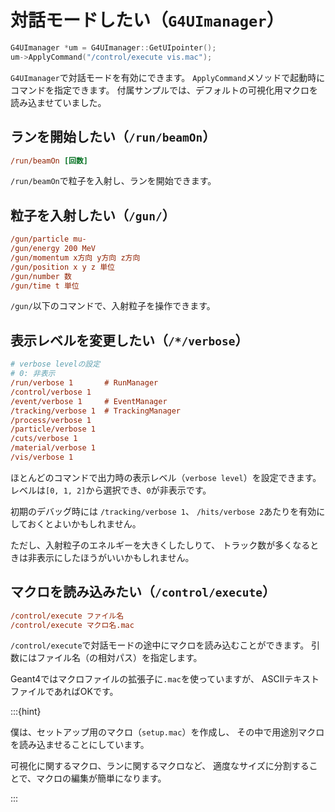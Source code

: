 # 対話モードしたい（``G4UImanager``）

```cpp
G4UImanager *um = G4UImanager::GetUIpointer();
um->ApplyCommand("/control/execute vis.mac");
```

``G4UImanager``で対話モードを有効にできます。
``ApplyCommand``メソッドで起動時にコマンドを指定できます。
付属サンプルでは、デフォルトの可視化用マクロを読み込ませていました。

## ランを開始したい（``/run/beamOn``）

```cfg
/run/beamOn [回数]
```

``/run/beamOn``で粒子を入射し、ランを開始できます。

## 粒子を入射したい（``/gun/``）

```cfg
/gun/particle mu-
/gun/energy 200 MeV
/gun/momentum x方向 y方向 z方向
/gun/position x y z 単位
/gun/number 数
/gun/time t 単位
```

``/gun/``以下のコマンドで、入射粒子を操作できます。

## 表示レベルを変更したい（``/*/verbose``）

```cfg
# verbose levelの設定
# 0: 非表示
/run/verbose 1       # RunManager
/control/verbose 1
/event/verbose 1     # EventManager
/tracking/verbose 1  # TrackingManager
/process/verbose 1
/particle/verbose 1
/cuts/verbose 1
/material/verbose 1
/vis/verbose 1
```

ほとんどのコマンドで出力時の表示レベル（``verbose level``）を設定できます。
レベルは``[0, 1, 2]``から選択でき、``0``が非表示です。

初期のデバッグ時には
``/tracking/verbose 1``、
``/hits/verbose 2``あたりを有効にしておくとよいかもしれません。

ただし、入射粒子のエネルギーを大きくしたしりて、
トラック数が多くなるときは非表示にしたほうがいいかもしれません。

## マクロを読み込みたい（``/control/execute``）

```cfg
/control/execute ファイル名
/control/execute マクロ名.mac
```

``/control/execute``で対話モードの途中にマクロを読み込むことができます。
引数にはファイル名（の相対パス）を指定します。

Geant4ではマクロファイルの拡張子に``.mac``を使っていますが、
ASCIIテキストファイルであればOKです。

:::{hint}

僕は、セットアップ用のマクロ（``setup.mac``）を作成し、
その中で用途別マクロを読み込ませることにしています。

可視化に関するマクロ、ランに関するマクロなど、
適度なサイズに分割することで、マクロの編集が簡単になります。

:::
